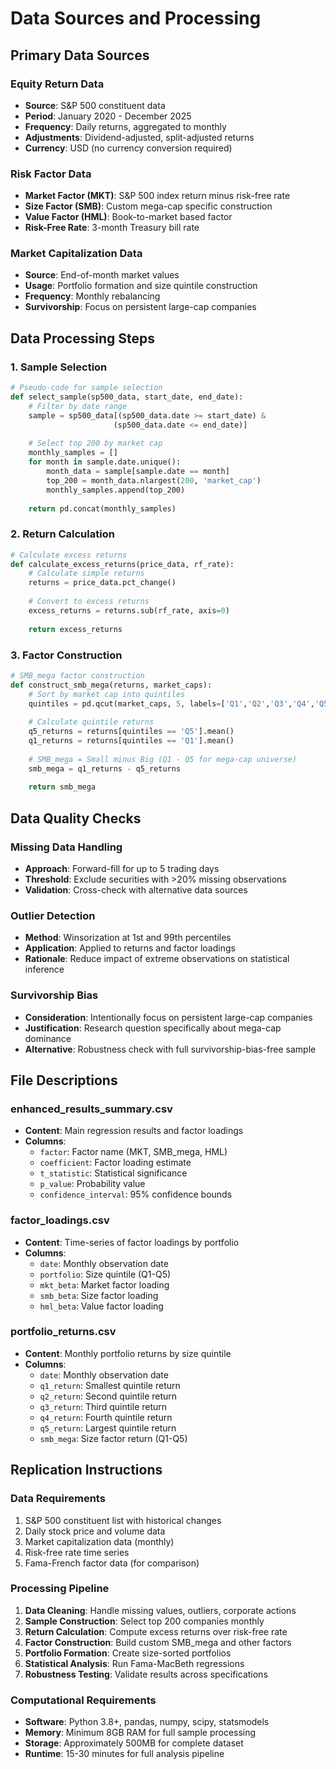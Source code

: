 # Data Sources and Processing

## Primary Data Sources

### Equity Return Data
- **Source**: S&P 500 constituent data
- **Period**: January 2020 - December 2025
- **Frequency**: Daily returns, aggregated to monthly
- **Adjustments**: Dividend-adjusted, split-adjusted returns
- **Currency**: USD (no currency conversion required)

### Risk Factor Data
- **Market Factor (MKT)**: S&P 500 index return minus risk-free rate
- **Size Factor (SMB)**: Custom mega-cap specific construction
- **Value Factor (HML)**: Book-to-market based factor
- **Risk-Free Rate**: 3-month Treasury bill rate

### Market Capitalization Data
- **Source**: End-of-month market values
- **Usage**: Portfolio formation and size quintile construction
- **Frequency**: Monthly rebalancing
- **Survivorship**: Focus on persistent large-cap companies

## Data Processing Steps

### 1. Sample Selection
```python
# Pseudo-code for sample selection
def select_sample(sp500_data, start_date, end_date):
    # Filter by date range
    sample = sp500_data[(sp500_data.date >= start_date) & 
                       (sp500_data.date <= end_date)]
    
    # Select top 200 by market cap
    monthly_samples = []
    for month in sample.date.unique():
        month_data = sample[sample.date == month]
        top_200 = month_data.nlargest(200, 'market_cap')
        monthly_samples.append(top_200)
    
    return pd.concat(monthly_samples)
```

### 2. Return Calculation
```python
# Calculate excess returns
def calculate_excess_returns(price_data, rf_rate):
    # Calculate simple returns
    returns = price_data.pct_change()
    
    # Convert to excess returns
    excess_returns = returns.sub(rf_rate, axis=0)
    
    return excess_returns
```

### 3. Factor Construction
```python
# SMB_mega factor construction
def construct_smb_mega(returns, market_caps):
    # Sort by market cap into quintiles
    quintiles = pd.qcut(market_caps, 5, labels=['Q1','Q2','Q3','Q4','Q5'])
    
    # Calculate quintile returns
    q5_returns = returns[quintiles == 'Q5'].mean()
    q1_returns = returns[quintiles == 'Q1'].mean()
    
    # SMB_mega = Small minus Big (Q1 - Q5 for mega-cap universe)
    smb_mega = q1_returns - q5_returns
    
    return smb_mega
```

## Data Quality Checks

### Missing Data Handling
- **Approach**: Forward-fill for up to 5 trading days
- **Threshold**: Exclude securities with >20% missing observations
- **Validation**: Cross-check with alternative data sources

### Outlier Detection
- **Method**: Winsorization at 1st and 99th percentiles
- **Application**: Applied to returns and factor loadings
- **Rationale**: Reduce impact of extreme observations on statistical inference

### Survivorship Bias
- **Consideration**: Intentionally focus on persistent large-cap companies
- **Justification**: Research question specifically about mega-cap dominance
- **Alternative**: Robustness check with full survivorship-bias-free sample

## File Descriptions

### enhanced_results_summary.csv
- **Content**: Main regression results and factor loadings
- **Columns**: 
  - `factor`: Factor name (MKT, SMB_mega, HML)
  - `coefficient`: Factor loading estimate
  - `t_statistic`: Statistical significance
  - `p_value`: Probability value
  - `confidence_interval`: 95% confidence bounds

### factor_loadings.csv
- **Content**: Time-series of factor loadings by portfolio
- **Columns**:
  - `date`: Monthly observation date
  - `portfolio`: Size quintile (Q1-Q5)
  - `mkt_beta`: Market factor loading
  - `smb_beta`: Size factor loading
  - `hml_beta`: Value factor loading

### portfolio_returns.csv
- **Content**: Monthly portfolio returns by size quintile
- **Columns**:
  - `date`: Monthly observation date
  - `q1_return`: Smallest quintile return
  - `q2_return`: Second quintile return
  - `q3_return`: Third quintile return
  - `q4_return`: Fourth quintile return
  - `q5_return`: Largest quintile return
  - `smb_mega`: Size factor return (Q1-Q5)

## Replication Instructions

### Data Requirements
1. S&P 500 constituent list with historical changes
2. Daily stock price and volume data
3. Market capitalization data (monthly)
4. Risk-free rate time series
5. Fama-French factor data (for comparison)

### Processing Pipeline
1. **Data Cleaning**: Handle missing values, outliers, corporate actions
2. **Sample Construction**: Select top 200 companies monthly
3. **Return Calculation**: Compute excess returns over risk-free rate
4. **Factor Construction**: Build custom SMB_mega and other factors
5. **Portfolio Formation**: Create size-sorted portfolios
6. **Statistical Analysis**: Run Fama-MacBeth regressions
7. **Robustness Testing**: Validate results across specifications

### Computational Requirements
- **Software**: Python 3.8+, pandas, numpy, scipy, statsmodels
- **Memory**: Minimum 8GB RAM for full sample processing
- **Storage**: Approximately 500MB for complete dataset
- **Runtime**: 15-30 minutes for full analysis pipeline